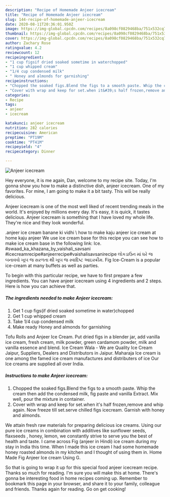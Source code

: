 ```yaml
---
description: "Recipe of Homemade Anjeer icecream"
title: "Recipe of Homemade Anjeer icecream"
slug: 144-recipe-of-homemade-anjeer-icecream
date: 2020-08-11T20:36:01.950Z
image: https://img-global.cpcdn.com/recipes/8a098cf0829468ba/751x532cq70/anjeer-icecream-recipe-main-photo.jpg
thumbnail: https://img-global.cpcdn.com/recipes/8a098cf0829468ba/751x532cq70/anjeer-icecream-recipe-main-photo.jpg
cover: https://img-global.cpcdn.com/recipes/8a098cf0829468ba/751x532cq70/anjeer-icecream-recipe-main-photo.jpg
author: Zachary Rose
ratingvalue: 4.2
reviewcount: 12
recipeingredient:
- "1 cup figsif dried soaked sometime in waterchopped"
- "1 cup whipped cream"
- "1/4 cup condensed milk"
- " Honey and almonds for garnishing"
recipeinstructions:
- "Chopped the soaked figs.Blend the figs to a smooth paste. Whip the cream then add the condensed milk, fig paste and vanilla Extract. Mix well, pour the mixture in container."
- "Cover with wrap and keep for set.when it&#39;s half frozen,remove and whip again. Now freeze till set.serve chilled figs icecream. Garnish with honey and almonds."
categories:
- Recipe
tags:
- anjeer
- icecream

katakunci: anjeer icecream 
nutrition: 282 calories
recipecuisine: American
preptime: "PT19M"
cooktime: "PT41M"
recipeyield: "4"
recipecategory: Dinner

---
```



![Anjeer icecream](https://img-global.cpcdn.com/recipes/8a098cf0829468ba/751x532cq70/anjeer-icecream-recipe-main-photo.jpg)

Hey everyone, it is me again, Dan, welcome to my recipe site. Today, I'm gonna show you how to make a distinctive dish, anjeer icecream. One of my favorites. For mine, I am going to make it a bit tasty. This will be really delicious.

Anjeer icecream is one of the most well liked of recent trending meals in the world. It's enjoyed by millions every day. It's easy, it is quick, it tastes delicious. Anjeer icecream is something that I have loved my whole life. They're nice and they look wonderful.

.anjeer ice cream banane ki vidhi \ how to make kaju anjeer ice cream at home kaju anjeer We use ice cream base for this recipe you can see how to make ice cream base in the following link: Ice. #swaad_ka_khazana_by_vaishali_savsani #icecreamrecipe#anjeerrecipe#vaishalisavsanirecipe લોકડાઉન માં ધરે જ બનાવવો ખૂબ જ સરળતા થી ખૂબ જ સ્વાદિષ્ટ આઇસ્ક્રીમ. Fig Ice-Cream is a popular ice-cream at many buffets as well as parties.


To begin with this particular recipe, we have to first prepare a few ingredients. You can have anjeer icecream using 4 ingredients and 2 steps. Here is how you can achieve that.

<!--inarticleads1-->

##### The ingredients needed to make Anjeer icecream:

1. Get 1 cup figs(if dried soaked sometime in water)chopped
1. Get 1 cup whipped cream
1. Take 1/4 cup condensed milk
1. Make ready  Honey and almonds for garnishing


Tofu Rolls and Anjeer Ice Cream. Put dried figs in a blender jar, add vanilla ice cream, fresh cream, milk powder, green cardamom powder, milk and vanilla essence and blend. Ice Cream Wala - We are Quality Ice Cream Jaipur, Suppliers, Dealers and Distributors in Jaipur. Maharaja Ice cream is one among the famed ice cream manufactures and distributers of ice Our Ice creams are supplied all over India. 

<!--inarticleads2-->

##### Instructions to make Anjeer icecream:

1. Chopped the soaked figs.Blend the figs to a smooth paste. Whip the cream then add the condensed milk, fig paste and vanilla Extract. Mix well, pour the mixture in container.
1. Cover with wrap and keep for set.when it&#39;s half frozen,remove and whip again. Now freeze till set.serve chilled figs icecream. Garnish with honey and almonds.


We attain fresh raw materials for preparing delicious ice creams. Using our pure ice creams in combination with additives like sunflower seeds, flaxseeds , honey, lemon, we constantly strive to serve you the best of health and taste. I came across Fig (anjeer in Hindi) ice cream during my stay in India this time. When I made this ice cream I had some homemade honey roasted almonds in my kitchen and I thought of using them in. Home Made Fig Anjeer  Ice cream Using G. 

So that is going to wrap it up for this special food anjeer icecream recipe. Thanks so much for reading. I'm sure you will make this at home. There's gonna be interesting food in home recipes coming up. Remember to bookmark this page in your browser, and share it to your family, colleague and friends. Thanks again for reading. Go on get cooking!
